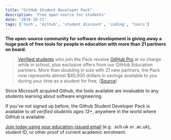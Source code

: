 ```yaml
---
title: "GitHub Student Developer Pack"
description: 'Free open-source for students'
date: '2019-10-21'
tags: ['tech', 'Github', 'student discount', 'coding', 'tools']
---
```


**The open-source community for software development is giving away a huge pack of free tools for people in education with more than 21 partners on board.**

> [Verified students](https://github.blog/2019-07-30-how-to-get-the-github-student-developer-pack-without-a-student-id/) who join the Pack receive [GitHub Pro](https://github.com/pricing) at no charge while in school, plus exclusive offers from our GitHub Education partners. More than doubling in size with 21 new partners, the Pack now represents almost $45,000 dollars in savings available to you during your time as a student for free. ([Source](https://github.blog/2019-08-20-the-github-student-developer-pack-is-back/))

Since Microsoft acquired Github, the tools available are invaluable to any students learning about software engineering. 

If you've not signed up before, the Github Student Developer Pack is available to _all verified students ages 13+_, anywhere in the world where GitHub is available. 

[Join today using your education-issued email](https://education.github.com/pack) (e.g. .sch.uk or .ac.uk), student ID, or other proof of current academic enrolment.